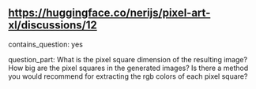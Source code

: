 ## https://huggingface.co/nerijs/pixel-art-xl/discussions/12

contains_question: yes

question_part: What is the pixel square dimension of the resulting image?
How big are the pixel squares in the generated images?
Is there a method you would recommend for extracting the rgb colors of each pixel square?